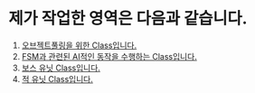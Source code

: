 # 제가 작업한 영역은 다음과 같습니다.

1. [오브젝트풀링을 위한 Class입니다.](https://github.com/ksc0116/Code404/blob/main/Code404/Code404/ObjectPoolSystem.h)
2. [FSM과 관련된 AI적인 동작을 수행하는 Class입니다.](https://github.com/ksc0116/Code404/blob/main/Code404/Code404/AI.h)
3. [보스 유닛 Class입니다.](https://github.com/ksc0116/Code404/blob/main/Code404/Code404/Boss.h)
4. [적 유닛 Class입니다.](https://github.com/ksc0116/Code404/blob/main/Code404/Code404/Enemy.h)
   
